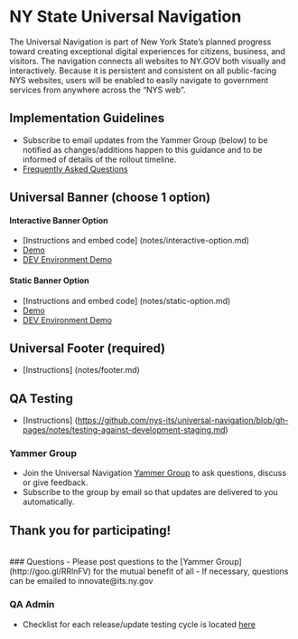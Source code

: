 # NY State Universal Navigation

The Universal Navigation is part of New York State’s planned progress toward creating exceptional digital experiences for citizens, business, and visitors. The navigation connects all websites to NY.GOV both visually and interactively. Because it is persistent and consistent on all public-facing NYS websites, users will be enabled to easily navigate to government services from anywhere across the “NYS web”. 

## Implementation Guidelines

- Subscribe to email updates from the Yammer Group (below) to be notified as changes/additions happen to this guidance and to be informed of details of the rollout timeline.
- [Frequently Asked Questions](notes/faqs.md)

## Universal Banner (choose 1 option)

#### Interactive Banner Option

- [Instructions and embed code] (notes/interactive-option.md)
- [Demo](http://nys-its.github.io/universal-navigation/demos/interactive-option-demo.html)
- [DEV Environment Demo](http://nys-its.github.io/universal-navigation/demos/interactive-option-demo-DEV.html)
#### Static Banner Option

- [Instructions and embed code] (notes/static-option.md)
- [Demo](http://nys-its.github.io/universal-navigation/demos/static-option-demo.html)
- [DEV Environment Demo](http://nys-its.github.io/universal-navigation/demos/static-option-demo-DEV.html)

## Universal Footer (required)

- [Instructions] (notes/footer.md)

## QA Testing
- [Instructions] (https://github.com/nys-its/universal-navigation/blob/gh-pages/notes/testing-against-development-staging.md)

### Yammer Group

- Join the Universal Navigation [Yammer Group](http://goo.gl/RRlnFV) to ask questions, discuss or give feedback.
- Subscribe to the group by email so that updates are delivered to you automatically.

## Thank you for participating!


<br>
### Questions
- Please post questions to the [Yammer Group](http://goo.gl/RRlnFV) for the mutual benefit of all
- If necessary, questions can be emailed to innovate@its.ny.gov

### QA Admin
- Checklist for each release/update testing cycle is located [here](https://github.com/nys-its/universal-navigation/blob/gh-pages/notes/QA-Process-Checklist.md#qa-checklist)
